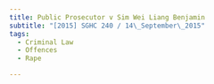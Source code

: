 ```yaml
---
title: Public Prosecutor v Sim Wei Liang Benjamin 
subtitle: "[2015] SGHC 240 / 14\_September\_2015"
tags:
  - Criminal Law
  - Offences
  - Rape

---
```



